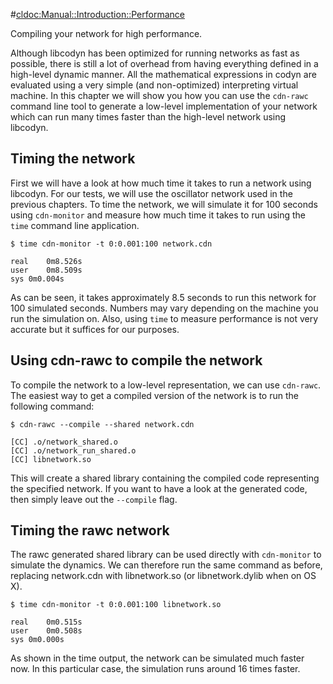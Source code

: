 #<cldoc:Manual::Introduction::Performance>

Compiling your network for high performance.

Although libcodyn has been optimized for running networks as fast as possible,
there is still a lot of overhead from having everything defined in a high-level
dynamic manner. All the mathematical expressions in codyn are evaluated using
a very simple (and non-optimized) interpreting virtual machine. In this
chapter we will show you how you can use the `cdn-rawc` command line tool
to generate a low-level implementation of your network which can run many
times faster than the high-level network using libcodyn.

## Timing the network
First we will have a look at how much time it takes to run a network using
libcodyn. For our tests, we will use the oscillator network used in the previous
chapters. To time the network, we will simulate it for 100 seconds using
`cdn-monitor` and measure how much time it takes to run using the `time`
command line application.

```
$ time cdn-monitor -t 0:0.001:100 network.cdn

real	0m8.526s
user	0m8.509s
sys	0m0.004s
```

As can be seen, it takes approximately 8.5 seconds to run this network for
100 simulated seconds. Numbers may vary depending on the machine you run the
simulation on. Also, using `time` to measure performance is not very accurate
but it suffices for our purposes.

## Using cdn-rawc to compile the network
To compile the network to a low-level representation, we can use `cdn-rawc`. The
easiest way to get a compiled version of the network is to run the following
command:

```
$ cdn-rawc --compile --shared network.cdn

[CC] .o/network_shared.o
[CC] .o/network_run_shared.o
[CC] libnetwork.so
```

This will create a shared library containing the compiled code representing
the specified network. If you want to have a look at the generated code,
then simply leave out the `--compile` flag.

## Timing the rawc network
The rawc generated shared library can be used directly with `cdn-monitor` to
simulate the dynamics. We can therefore run the same command as before, replacing
network.cdn with libnetwork.so (or libnetwork.dylib when on OS X).

```
$ time cdn-monitor -t 0:0.001:100 libnetwork.so

real	0m0.515s
user	0m0.508s
sys	0m0.000s
```

As shown in the time output, the network can be simulated much faster now. In
this particular case, the simulation runs around 16 times faster.

